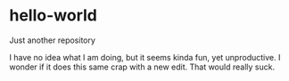 # hello-world
Just another repository

I have no idea what I am doing, but it seems kinda fun, yet unproductive.
I wonder if it does this same crap with a new edit.
That would really suck. 
